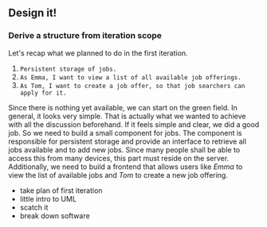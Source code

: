## Design it!

### Derive a structure from iteration scope

Let's recap what we planned to do in the first iteration.

1. `Persistent storage of jobs.`
2. `As Emma, I want to view a list of all available job offerings.`
3. `As Tom, I want to create a job offer, so that job searchers can apply for it.`

Since there is nothing yet available, we can start on the green field. In general, it looks very simple. That is actually what we wanted to achieve with all the discussion beforehand. If it feels simple and clear, we did a good job.
So we need to build a small component for jobs. The component is responsible for persistent storage and provide an interface to retrieve all jobs available and to add new jobs. Since many people shall be able to access this from many devices, this part must reside on the server.
Additionally, we need to build a frontend that allows users like _Emma_ to view the list of available jobs and _Tom_ to create a new job offering.

- take plan of first iteration
- little intro to UML
- scatch it
- break down software
